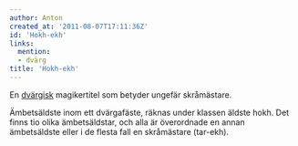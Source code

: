 ```yaml
---
author: Anton
created_at: '2011-08-07T17:11:36Z'
id: 'Hokh-ekh'
links:
  mention:
  - dvärg
title: 'Hokh-ekh'
---
```


En [dvärgisk] magikertitel som betyder ungefär skråmästare.

Ämbetsäldste inom ett dvärgafäste, räknas under klassen äldste hokh. Det finns tio olika
ämbetsäldstar, och alla är överordnade en annan ämbetsäldste eller i de flesta fall en skråmästare
(tar-ekh).

  [dvärgisk]: dvärg
